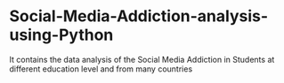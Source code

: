 # Social-Media-Addiction-analysis-using-Python
It contains the data analysis of the Social Media Addiction in Students at different education level and from many countries
